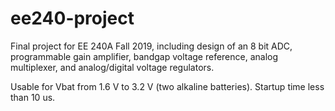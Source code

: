 # ee240-project
Final project for EE 240A Fall 2019, including design of an 8 bit ADC, programmable gain amplifier, bandgap voltage reference, analog multiplexer, and analog/digital voltage regulators. 

Usable for Vbat from 1.6 V to 3.2 V (two alkaline batteries).
Startup time less than 10 us. 
